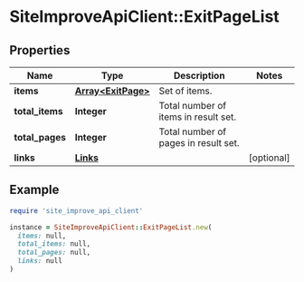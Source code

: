 # SiteImproveApiClient::ExitPageList

## Properties

| Name | Type | Description | Notes |
| ---- | ---- | ----------- | ----- |
| **items** | [**Array&lt;ExitPage&gt;**](ExitPage.md) | Set of items. |  |
| **total_items** | **Integer** | Total number of items in result set. |  |
| **total_pages** | **Integer** | Total number of pages in result set. |  |
| **links** | [**Links**](Links.md) |  | [optional] |

## Example

```ruby
require 'site_improve_api_client'

instance = SiteImproveApiClient::ExitPageList.new(
  items: null,
  total_items: null,
  total_pages: null,
  links: null
)
```


